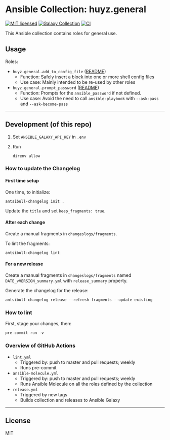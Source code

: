 # Ansible Collection: huyz.general

[![MIT licensed][badge-license]][link-license]
[![Galaxy Collection][badge-collection]][link-galaxy]
[![CI][badge-gh-actions]][link-gh-actions]

This Ansible collection contains roles for general use.

## Usage

Roles:

- `huyz.general.add_to_config_file` ([README](https://github.com/huyz/ansible-collection-huyz-general/blob/master/roles/add_to_config_file/README.md))
    - Function: Safely insert a block into one or more shell config files
    - Use case: Mainly intended to be re-used by other roles
- `huyz.general.prompt_password` ([README](https://github.com/huyz/ansible-collection-huyz-general/blob/master/roles/prompt_password/README.md))
    - Function: Prompts for the `ansible_password` if not defined.
    - Use case: Avoid the need to call `ansible-playbook` with `--ask-pass` and `--ask-become-pass`

---

## Development (of this repo)

1. Set `ANSIBLE_GALAXY_API_KEY` in `.env`

1. Run

    ```shell
    direnv allow
    ```

### How to update the Changelog

#### First time setup

One time, to initialize:

```shell
antsibull-changelog init .
```

Update the `title` and set `keep_fragments: true`.

#### After each change

Create a manual fragments in `changeslogs/fragments`.

To lint the fragments:

```shell
antsibull-changelog lint
```

#### For a new release

Create a manual fragments in `changeslogs/fragments` named `DATE_vVERSION_summary.yml` with `release_summary` property.

Generate the changelog for the release:

```shell
antsibull-changelog release --refresh-fragments --update-existing
```

### How to lint

First, stage your changes, then:

```shell
pre-commit run -v
```

### Overview of GitHub Actions

- `lint.yml`
    - Triggered by: push to master and pull requests; weekly
    - Runs pre-commit
- `ansible-molecule.yml`
    - Triggered by: push to master and pull requests; weekly
    - Runs Ansible Molecule on all the roles defined by the collection
- `release.yml`
    - Triggered by new tags
    - Builds collection and releases to Ansible Galaxy

---

## License

MIT

[badge-license]: https://img.shields.io/github/license/huyz/ansible-collection-huyz-general
[link-license]: https://github.com/huyz/ansible-collection-huyz-general/blob/master/LICENSE
[badge-collection]: https://img.shields.io/badge/collection-huyz.general-blue
[link-galaxy]: https://galaxy.ansible.com/huyz/general
[badge-gh-actions]: https://github.com/huyz/ansible-collection-huyz-general/actions/workflows/ansible-molecule.yml/badge.svg?event=push
[link-gh-actions]: https://github.com/huyz/ansible-collection-huyz-general/actions/workflows/ansible-molecule.yml
